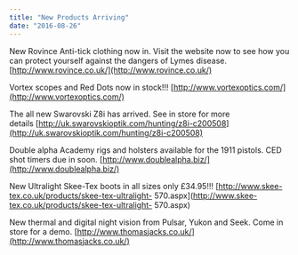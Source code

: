 ```yaml
---
title: "New Products Arriving"
date: "2016-08-26"
---
```


New Rovince Anti-tick clothing now in. Visit the website now to see how you can protect yourself against the dangers of Lymes disease. [http://www.rovince.co.uk/](http://www.rovince.co.uk/)

Vortex scopes and Red Dots now in stock!!! [http://www.vortexoptics.com/](http://www.vortexoptics.com/)

The all new Swarovski Z8i has arrived. See in store for more details [http://uk.swarovskioptik.com/hunting/z8i-c200508](http://uk.swarovskioptik.com/hunting/z8i-c200508)

Double alpha Academy rigs and holsters available for the 1911 pistols. CED shot timers due in soon. [http://www.doublealpha.biz/](http://www.doublealpha.biz/)

New Ultralight Skee-Tex boots in all sizes only £34.95!!! [http://www.skee-tex.co.uk/products/skee-tex-ultralight- 570.aspx](http://www.skee-tex.co.uk/products/skee-tex-ultralight- 570.aspx)

New thermal and digital night vision from Pulsar, Yukon and Seek. Come in store for a demo. [http://www.thomasjacks.co.uk/](http://www.thomasjacks.co.uk/)
